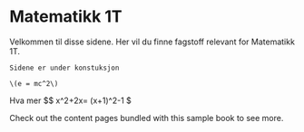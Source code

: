 # Matematikk 1T

Velkommen til disse sidene. Her vil du finne fagstoff relevant for Matematikk 1T. 

```{admonition} Merk!
Sidene er under konstuksjon
```

```
\(e = mc^2\)
```

Hva mer $$ x^2+2x= (x+1)^2-1 $

Check out the content pages bundled with this sample book to see more.
